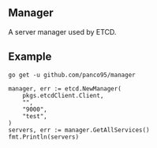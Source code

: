 ## Manager

A server manager used by ETCD.

## Example

```
go get -u github.com/panco95/manager

manager, err := etcd.NewManager(
	pkgs.etcdClient.Client,
	"",
	"9000",
	"test",
)
servers, err := manager.GetAllServices()
fmt.Println(servers)
```
